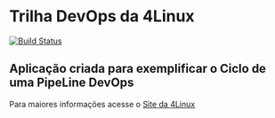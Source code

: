# Trilha DevOps da 4Linux

<!-- Altere a Flag abaixo com sua URL do Travis -->
[![Build Status](https://travis-ci.com/gustavofelicio/DevOpsLab-HelloWorld.svg?branch=master)](https://travis-ci.com/gustavofelicio/DevOpsLab-HelloWorld)

## Aplicação criada para exemplificar o Ciclo de uma PipeLine DevOps


Para maiores informações acesse o [Site da 4Linux](https://www.4linux.com.br/cursos/devops)

